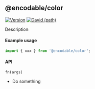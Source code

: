 ## @encodable/color

[![Version](https://img.shields.io/npm/v/@encodable/color.svg?style=flat)](https://img.shields.io/npm/v/@encodable/color.svg?style=flat)
[![David (path)](https://img.shields.io/david/apache-superset/encodable.svg?path=packages%2Fencodable-color&style=flat-square)](https://david-dm.org/apache-superset/encodable?path=packages/encodable-color)

Description

#### Example usage

```js
import { xxx } from '@encodable/color';
```

#### API

`fn(args)`

- Do something

